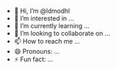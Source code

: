 - 👋 Hi, I’m @ldmodhl
- 👀 I’m interested in ...
- 🌱 I’m currently learning ...
- 💞️ I’m looking to collaborate on ...
- 📫 How to reach me ...
- 😄 Pronouns: ...
- ⚡ Fun fact: ...

<!---
ldmodhl/ldmodhl is a ✨ special ✨ repository because its `README.md` (this file) appears on your GitHub profile.
You can click the Preview link to take a look at your changes.
--->
